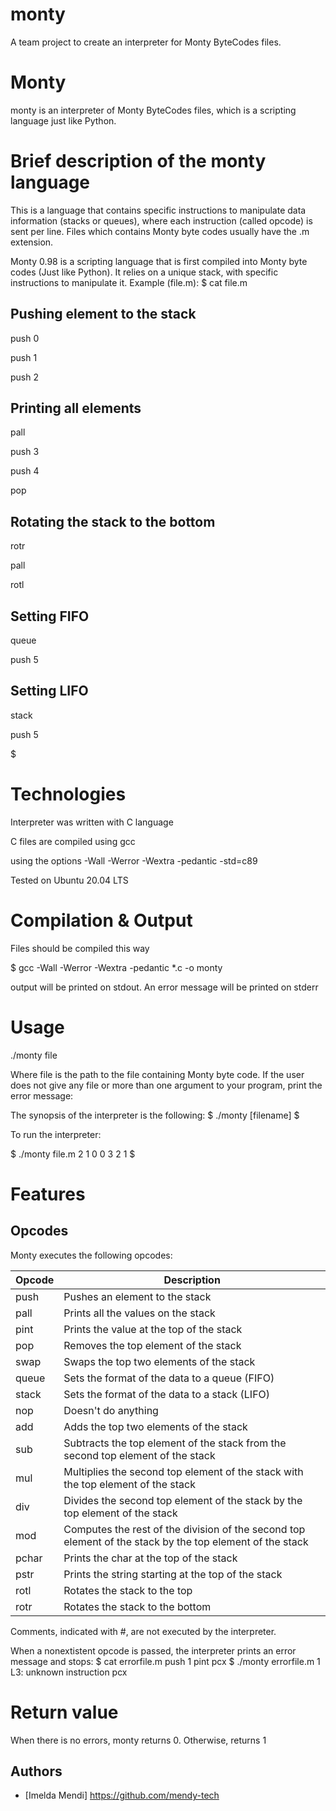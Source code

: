 # monty
A team project to create an interpreter for Monty ByteCodes files.
# Monty
monty is an interpreter of Monty ByteCodes files, which is a scripting language just like Python.
# Brief description of the monty language
This is a language that contains specific instructions to manipulate data information (stacks or queues), where each instruction (called opcode) is sent per line. Files which contains Monty byte codes usually have the .m extension.

Monty 0.98 is a scripting language that is first compiled into Monty byte codes (Just like Python). It relies on a unique stack, with specific instructions to manipulate it. 
Example (file.m):
$ cat file.m
## Pushing element to the stack
push 0

push 1

push 2
## Printing all elements
pall

push 3

push 4

pop
## Rotating the stack to the bottom
rotr

pall

rotl
## Setting FIFO
queue

push 5
## Setting LIFO
stack

push 5

$

# Technologies
Interpreter was written with C language

C files are compiled using gcc 

using the options -Wall -Werror -Wextra -pedantic -std=c89

Tested on Ubuntu 20.04 LTS

# Compilation & Output
Files should be compiled this way

$ gcc -Wall -Werror -Wextra -pedantic *.c -o monty

output will be printed on stdout. An error message will be printed on stderr
# Usage
./monty file

Where file is the path to the file containing Monty byte code. If the user does not give any file or more than one argument to your program, print the error message:

The synopsis of the interpreter is the following:
$ ./monty [filename]
$

To run the interpreter:

$ ./monty file.m
2
1
0
0
3
2
1
$

# Features
## Opcodes
Monty executes the following opcodes:

|Opcode	     | Description|
|--------------|-----------------------------------------------------------|
|push	         |Pushes an element to the stack|
|pall	             |Prints all the values on the stack|
|pint	             |Prints the value at the top of the stack|
|pop	             |Removes the top element of the stack|
|swap	             |Swaps the top two elements of the stack|
|queue	             |Sets the format of the data to a queue (FIFO) |
|stack	             |Sets the format of the data to a stack (LIFO) |
|nop	                 |Doesn't do anything|
|add	                 |Adds the top two elements of the stack|
|sub	                 |Subtracts the top element of the stack from the second top element of the stack|
|mul	                 |Multiplies the second top element of the stack with the top element of the stack|
|div	                 |Divides the second top element of the stack by the top element of the stack|
|mod	                 |Computes the rest of the division of the second top element of the stack by the top element of the stack|
|pchar	                 |Prints the char at the top of the stack|
|pstr	                 |Prints the string starting at the top of the stack|
|rotl	                 |Rotates the stack to the top|
|rotr	                 |Rotates the stack to the bottom|

Comments, indicated with #, are not executed by the interpreter.

When a nonextistent opcode is passed, the interpreter prints an error message and stops:
$ cat errorfile.m
push 1
pint
pcx
$ ./monty errorfile.m
1
L3: unknown instruction pcx

# Return value

When there is no errors, monty returns 0. Otherwise, returns 1

## Authors

- [Imelda Mendi] https://github.com/mendy-tech



